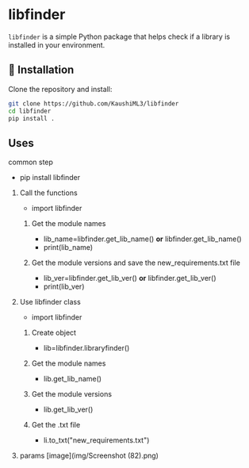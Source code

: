 # libfinder

`libfinder` is a simple Python package that helps check if a library is installed in your environment.

## 📌 Installation

Clone the repository and install:

```bash
git clone https://github.com/KaushiML3/libfinder
cd libfinder
pip install .

```

## Uses

common step
 - pip install libfinder

1. Call the functions
    - import libfinder  

    1. Get the module names
        - lib_name=libfinder.get_lib_name() **or** libfinder.get_lib_name()
        - print(lib_name)

    2. Get the module versions and save the new_requirements.txt file
        - lib_ver=libfinder.get_lib_ver() **or** libfinder.get_lib_ver()
        - print(lib_ver)

2. Use libfinder class  
    - import libfinder

    1. Create object
        - lib=libfinder.libraryfinder()

    2. Get the module names
        - lib.get_lib_name()

    3. Get the module versions
        - lib.get_lib_ver()

    4. Get the .txt file 
        - li.to_txt("new_requirements.txt")

3. params
    [image](img/Screenshot (82).png)








